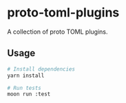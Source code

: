 # proto-toml-plugins

A collection of proto TOML plugins.

## Usage

```bash
# Install dependencies
yarn install

# Run tests
moon run :test
```
